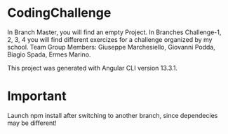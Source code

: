 # CodingChallenge

In Branch Master, you will find an empty Project. In Branches Challenge-1, 2, 3, 4 you will find different exercizes for a challenge organized by my school. Team Group Members: Giuseppe Marchesiello, Giovanni Podda, Biagio Spada, Ermes Marino.

This project was generated with Angular CLI version 13.3.1.

# Important 
Launch npm install after switching to another branch, since dependecies may be different!